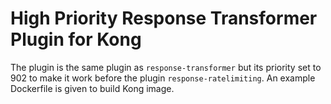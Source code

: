 # High Priority Response Transformer Plugin for Kong

The plugin is the same plugin as `response-transformer` but its priority set to 902 to make it work before the plugin `response-ratelimiting`.
An example Dockerfile is given to build Kong image.
